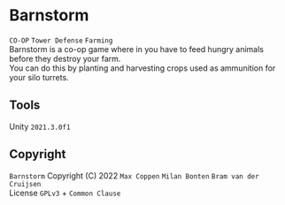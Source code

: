 # Barnstorm
``CO-OP`` ``Tower Defense`` ``Farming``<br>
Barnstorm is a co-op game where in you have to feed hungry animals before they destroy your farm.<br>
You can do this by planting and harvesting crops used as ammunition for your silo turrets.<br>

## Tools
Unity ``2021.3.0f1``<br>

## Copyright
``Barnstorm``  Copyright (C) 2022  ``Max Coppen`` ``Milan Bonten`` ``Bram van der Cruijsen``<br>
License  ``GPLv3`` + ``Common Clause``
